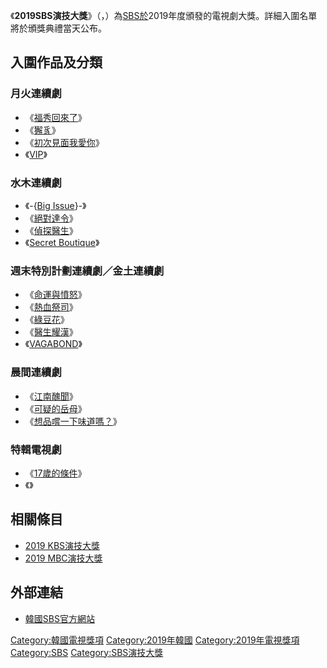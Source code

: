 《**2019SBS演技大獎**》（，）為[SBS於](../Page/SBS_\(韓國\).md "wikilink")2019年度頒發的電視劇大獎。詳細入圍名單將於頒獎典禮當天公布。

## 入圍作品及分類

### 月火連續劇

  - 《[福秀回來了](../Page/福秀回來了.md "wikilink")》
  - 《[獬豸](../Page/獬豸.md "wikilink")》
  - 《[初次見面我愛你](../Page/初次見面我愛你_\(韓國電視劇\).md "wikilink")》
  - 《[VIP](../Page/VIP_\(韓國電視劇\).md "wikilink")》

### 水木連續劇

  - 《-{[Big Issue](../Page/Big_Issue.md "wikilink")}-》
  - 《[絕對達令](../Page/絕對達令_\(韓國電視劇\).md "wikilink")》
  - 《[偵探醫生](../Page/偵探醫生.md "wikilink")》
  - 《[Secret Boutique](../Page/Secret_Boutique.md "wikilink")》

### 週末特別計劃連續劇／金土連續劇

  - 《[命運與憤怒](../Page/命運與憤怒.md "wikilink")》
  - 《[熱血祭司](../Page/熱血祭司.md "wikilink")》
  - 《[綠豆花](../Page/綠豆花.md "wikilink")》
  - 《[醫生耀漢](../Page/醫生耀漢.md "wikilink")》
  - 《[VAGABOND](../Page/VAGABOND_\(電視劇\).md "wikilink")》

### 晨間連續劇

  - 《[江南醜聞](../Page/江南醜聞.md "wikilink")》
  - 《[可疑的岳母](../Page/可疑的岳母.md "wikilink")》
  - 《[想品嚐一下味道嗎？](../Page/想品嚐一下味道嗎？.md "wikilink")》

### 特輯電視劇

  - 《[17歲的條件](../Page/17歲的條件.md "wikilink")》
  - 《》

## 相關條目

  - [2019 KBS演技大獎](../Page/2019_KBS演技大獎.md "wikilink")
  - [2019 MBC演技大獎](https://zh.wikipedia.org/wiki/2019_MBC演技大獎 "wikilink")

## 外部連結

  - [韓國SBS官方網站](http://programs.sbs.co.kr/drama/2019drama)

[Category:韓國電視獎項](https://zh.wikipedia.org/wiki/Category:韓國電視獎項 "wikilink") [Category:2019年韓國](https://zh.wikipedia.org/wiki/Category:2019年韓國 "wikilink") [Category:2019年電視獎項](https://zh.wikipedia.org/wiki/Category:2019年電視獎項 "wikilink") [Category:SBS](https://zh.wikipedia.org/wiki/Category:SBS "wikilink") [Category:SBS演技大獎](https://zh.wikipedia.org/wiki/Category:SBS演技大獎 "wikilink")